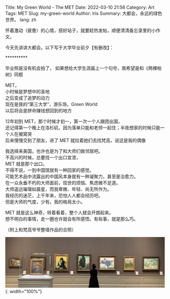 Title: My Green World - The MET
Date: 2022-03-10 21:56
Category: Art
Tags: MET
Slug: my-green-world
Author: Iris
Summary: 大都会，永远的绿色世界。
lang: zh

怀着激动（疲惫）的心情，搭好站子，就要趁热发帖，顺便清清备忘录里的小作文。   

今天先讲讲大都会。以下写于大学毕业前夕【有删改】：
<div align = "left">
   <div>**********</div>
</div>

毕业照是没有机会拍了，
如果想给大学生涯画上一个句号，我希望是和《两棵柏树》同框

MET，   
小时候是梦想中的圣地   
之后变成了追梦的动力   
现在是我的“第三大学”，游乐场，Green World   
以后将会是拼命赚钱想回到的地方   

12年初到 MET，那个时候才初一，第一次一个人跟团出国，   
还记得第一个晚上在洛杉矶，因为落单只能和老师一起住；半夜想家的时候只能一个人在被窝哭   
后来慢慢交到了朋友，进了 MET 就拉着她们去找梵高，说这是我的偶像   

我选择来美国，也许也是为了和大师们做邻居吧。   
不高兴的时候，总要找一个出口宣泄，   
MET 就是那个出口。   
不得不说，一到中国馆就有一种回家的感觉。   
可能艺术品中流露出的中国风本身就有一种凝聚力，甚至是治愈力。   
在一众永垂不朽的大师面前，现世的烦恼、焦虑微不足道。   
大师遥远璀璨如晨星，而我卑微、年轻、尚无所作为。   
我经历的迷茫，上千年来，恐怕人人都会经历吧。   
但是大师的气度，少有。我的格局太小。   

MET 就是这么神奇，转着看着，整个人就会开朗起来。   
想不明白的事情，走一圈也许就会有所感悟。有些事，就是那么巧。  

（附上和梵高爷爷整墙作品的合照）  

![vangogh](../../images/vangogh.jpeg){: width="100%"}



